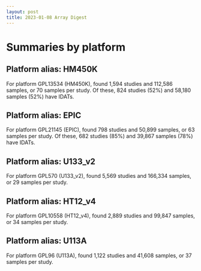 ```yaml
---
layout: post
title: 2023-01-08 Array Digest
---
```


# Summaries by platform

## Platform alias: HM450K
For platform GPL13534 (HM450K), found 1,594 studies and 112,586 samples, or 70 samples per study. Of these, 824 studies (52%) and 58,180 samples (52%) have IDATs.

## Platform alias: EPIC
For platform GPL21145 (EPIC), found 798 studies and 50,899 samples, or 63 samples per study. Of these, 682 studies (85%) and 39,867 samples (78%) have IDATs.

## Platform alias: U133_v2
For platform GPL570 (U133_v2), found 5,569 studies and 166,334 samples, or 29 samples per study.

## Platform alias: HT12_v4
For platform GPL10558 (HT12_v4), found 2,889 studies and 99,847 samples, or 34 samples per study.

## Platform alias: U113A
For platform GPL96 (U113A), found 1,122 studies and 41,608 samples, or 37 samples per study.

